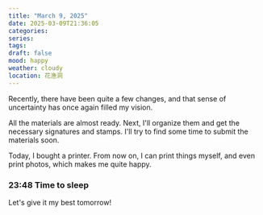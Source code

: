 ```yaml
---
title: "March 9, 2025"
date: 2025-03-09T21:36:05
categories:
series:
tags:
draft: false
mood: happy
weather: cloudy
location: 花渔洞
---
```


Recently, there have been quite a few changes, and that sense of uncertainty has once again filled my vision.

All the materials are almost ready. Next, I'll organize them and get the necessary signatures and stamps. I'll try to find some time to submit the materials soon.

Today, I bought a printer. From now on, I can print things myself, and even print photos, which makes me quite happy.

### 23:48 Time to sleep

Let's give it my best tomorrow!
